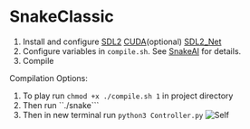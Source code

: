 # SnakeClassic

1. Install and configure <a href="https://wiki.libsdl.org/Installation" target="_blank">SDL2</a>&nbsp;<a
    href="https://developer.nvidia.com/cuda-downloads" target="_blank">CUDA</a>(optional)&nbsp;<a
    href="https://www.libsdl.org/projects/SDL_net/" target="_blank">SDL2_Net</a>
2. Configure variables in ``compile.sh``. See <a href="https://mahir1010.github.io/SnakeAI/" target="_blank">SnakeAI</a> for details.
3. Compile


Compilation Options:
1. To play run ```chmod +x ./compile.sh 1``` in project directory
2. Then run ``./snake```
3. Then in new terminal run ```python3 Controller.py```
![Self](https://raw.githubusercontent.com/mahir1010/SnakeClassic/screenshot/SnakeClassic.gif)
